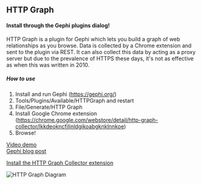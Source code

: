 ## HTTP Graph
#### Install through the Gephi plugins dialog!

HTTP Graph is a plugin for Gephi which lets you build a graph of web relationships as you browse.  Data is collected by a Chrome extension and sent to the plugin via REST.  It can also collect this data by acting as a proxy server but due to the prevalence of HTTPS these days, it's not as effective as when this was written in 2010.

##### How to use
1. Install and run Gephi (https://gephi.org/)
2. Tools/Plugins/Available/HTTPGraph and restart
3. File/Generate/HTTP Graph
4. Install Google Chrome extension (https://chrome.google.com/webstore/detail/http-graph-collector/lkkdeokncfjlinldgikoabgknklnnkoe)
5. Browse!

[Video demo](https://vimeo.com/18591468)    
[Gephi blog post](https://gephi.wordpress.com/2011/02/21/the-http-graph-plugin/)

[Install the HTTP Graph Collector extension](https://chrome.google.com/webstore/detail/http-graph-collector/lkkdeokncfjlinldgikoabgknklnnkoe)

![HTTP Graph Diagram](https://cdn.rawgit.com/phreakocious/gephi-plugins/master/modules/HttpGraph/HTTPGraph.svg)
